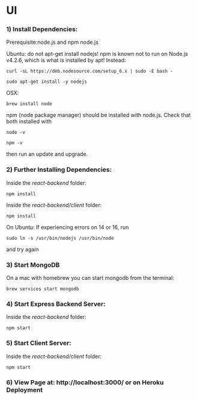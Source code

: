 # UI

### 1) Install Dependencies:

Prerequisite:node.js and npm
node.js

Ubuntu:
do not apt-get install nodejs! npm is known not to run on Node.js v4.2.6, which is what is installed by apt!
Instead:
```
curl -sL https://deb.nodesource.com/setup_6.x | sudo -E bash -
```

```
sudo apt-get install -y nodejs
```

OSX:  
```
brew install node
```
npm (node package manager) should be installed with node.js.
Check that both installed with
```
node -v
```
```
npm -v
```

then run an update and upgrade.

### 2) Further Installing Dependencies:
Inside the *react-backend* folder:
```
npm install
```
Inside the *react-backend/client* folder:
```
npm install
```

On Ubuntu:
If experiencing errors on 14 or 16, run
```
sudo ln -s /usr/bin/nodejs /usr/bin/node
```
and try again

### 3) Start MongoDB

On a mac with homebrew you can start mongodb from the terminal:
```
brew services start mongodb

```

### 4) Start Express Backend Server:
Inside the *react-backend* folder:
```
npm start
```

### 5) Start Client Server:
Inside the *react-backend/client* folder:
```
npm start
```

### 6) View Page at: http://localhost:3000/ or on Heroku Deployment
